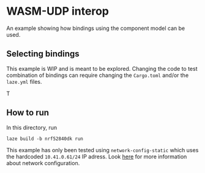# WASM-UDP interop

An example showing how bindings using the component model can be used.


## Selecting bindings

This example is WIP and is meant to be explored. Changing the code to test combination of bindings can require changing the `Cargo.toml` and/or the `laze.yml` files.

T

## How to run

In this directory, run

    laze build -b nrf52840dk run

This example has only been tested using `network-config-static` which uses the hardcoded `10.41.0.61/24` IP adress.
Look [here](../README.md#networking) for more information about network configuration.